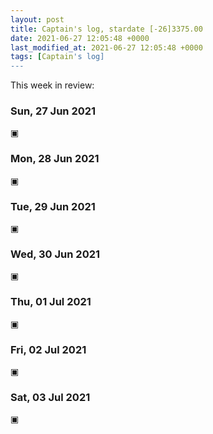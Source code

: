 ```yaml
---
layout: post
title: Captain's log, stardate [-26]3375.00
date: 2021-06-27 12:05:48 +0000
last_modified_at: 2021-06-27 12:05:48 +0000
tags: [Captain's log]
---
```


This week in review:

<!-- more -->

### Sun, 27 Jun 2021

▣

### Mon, 28 Jun 2021

▣

### Tue, 29 Jun 2021

▣

### Wed, 30 Jun 2021

▣

### Thu, 01 Jul 2021

▣

### Fri, 02 Jul 2021

▣

### Sat, 03 Jul 2021

▣
